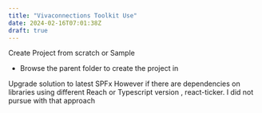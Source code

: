 ```yaml
---
title: "Vivaconnections Toolkit Use"
date: 2024-02-16T07:01:38Z
draft: true
---
```



Create Project from scratch or Sample

- Browse the parent folder to create the project in 
 
Upgrade solution to latest SPFx 
However if there are dependencies on libraries using different Reach or Typescript version , react-ticker. I did not pursue with that approach 
